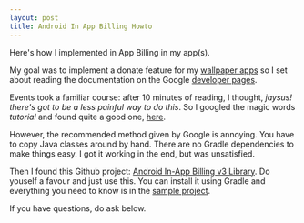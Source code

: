```yaml
---
layout: post
title: Android In App Billing Howto
---
```

Here's how I implemented in App Billing in my app(s).

My goal was to implement a donate feature for my [wallpaper apps](http://casparwre.de/android-wallpapers/) so I set about reading the documentation on the Google [developer pages](http://developer.android.com/google/play/billing/billing_integrate.html).

Events took a familiar course: after 10 minutes of reading, I thought, _jaysus! there's got to be a less painful way to do this_. So I googled the magic words _tutorial_ and found quite a good one, [here](http://www.techotopia.com/index.php/Integrating_Google_Play_In-app_Billing_into_an_Android_Application_%E2%80%93_A_Tutorial).

However, the recommended method given by Google is annoying. You have to copy Java classes around by hand. There are no Gradle dependencies to make things easy. I got it working in the end, but was unsatisfied.

Then I found this Github project: [Android In-App Billing v3 Library](https://github.com/anjlab/android-inapp-billing-v3). Do youself a favour and just use this. You can install it using Gradle and everything you need to know is in the [sample project](https://github.com/anjlab/android-inapp-billing-v3/blob/master/sample/src/com/anjlab/android/iab/v3/sample2/MainActivity.java).

If you have questions, do ask below.